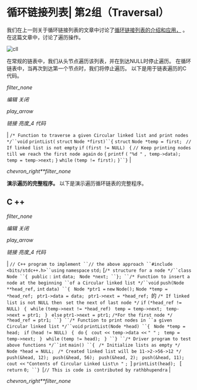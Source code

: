 # 循环链接列表| 第2组（Traversal）

我们在上一则关于循环链接列表的文章中讨论了[循环链接列表的介绍和应用，](http://quiz.geeksforgeeks.org/circular-linked-list/ "Permanent link to Circular Linked List | Set 1 (Introduction and Applications)") 。 在这篇文章中，讨论了遍历操作。

![](img/ff7f30aebf5dc865587c7829dcf4233c.png "cll")

在常规的链表中，我们从头节点遍历该列表，并在到达NULL时停止遍历。 在循环链表中，当再次到达第一个节点时，我们将停止遍历。 以下是用于链表遍历的C代码。

*filter_none*

*编辑*
*关闭*

*play_arrow*

*链接*
*亮度_4*
*代码*

| `/* Function to traverse a given Circular linked list and print nodes */``void` `printList(` `struct` `Node *first)``{` `struct` `Node *temp = first; ` `// If linked list is not empty` `if` `(first != NULL) ` `{` `// Keep printing nodes till we reach the first node again` `do` `{` `printf` `(` `"%d "` `, temp->data);` `temp = temp->next;` `}` `while` `(temp != first);` `}``}` |

*chevron_right**filter_none*

**演示遍历的完整程序。** 以下是演示遍历循环链表的完整程序。

## C ++

*filter_none*

*编辑*
*关闭*

*play_arrow*

*链接*
*亮度_4*
*代码*

| `// C++ program to implement ``// the above approach ``#include <bits/stdc++.h>``using` `namespace` `std;` [`/* structure for a node */``class` `Node ``{ ` `public` `:` `int` `data; ` `Node *next; ``}; ``/* Function to insert a node at the beginning ``of a Circular linked list */``void` `push(Node **head_ref,` `int` `data) ``{ ` `Node *ptr1 =` `new` `Node();` `Node *temp = *head_ref; ` `ptr1->data = data; ` `ptr1->next = *head_ref; `的 `/* If linked list is not NULL then ` `set the next of last node */` `if` `(*head_ref != NULL) ` `{ ` `while` `(temp->next != *head_ref) ` `temp = temp->next; ` `temp->next = ptr1; ` `} ` `else` `ptr1->next = ptr1;` `/*For the first node */` `*head_ref = ptr1; ``} ``/* Function to print nodes in ``a given Circular linked list */``void` `printList(Node *head) ``{ ` `Node *temp = head; ` `if` `(head != NULL) ` `{ ` `do` `{ ` `cout << temp->data <<` `" "` `; ` `temp = temp->next; ` `} ` `while` `(temp != head); ` `} ``} ``/* Driver program to test above functions */``int` `main() ``{ ` `/* Initialize lists as empty */` `Node *head = NULL; ` `/* Created linked list will be 11->2->56->12 */` `push(&head, 12); ` `push(&head, 56); ` `push(&head, 2); ` `push(&head, 11); ` `cout <<` `"Contents of Circular Linked List\n "` `; `]  `printList(head); ` [ `return` `0; ``} `​​  [`// This is code is contributed by rathbhupendra` |

*chevron_right**filter_none*